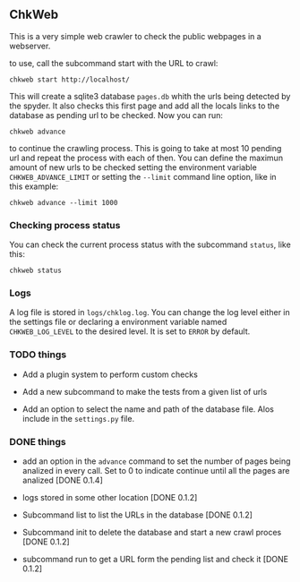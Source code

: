 ## ChkWeb

This is a very simple web crawler to check the public webpages
in a webserver.

to use, call the subcommand start with the URL to crawl:

    chkweb start http://localhost/

This will create a sqlite3 database ``pages.db`` whith the urls being
detected by the spyder. It also checks this first page and add all the locals
links to the database as pending url to be checked. Now you can run:

    chkweb advance

to continue the crawling process. This is going to take at most 10
pending url and repeat the process with each of then. You can define the maximun
amount of new urls to be checked setting the environment variable `CHKWEB_ADVANCE_LIMIT` or
 setting the `--limit` command line option, like in this example:

    chkweb advance --limit 1000

### Checking process status

You can check the current process status with the subcommand `status`, like this:

    chkweb status

### Logs

A log file is stored in ``logs/chklog.log``. You can change the
log level either in the settings file or declaring a environment variable
named ``CHKWEB_LOG_LEVEL`` to the desired level. It is set to ``ERROR``
by default.

### TODO things

- Add a plugin system to perform custom checks

- Add a new subcommand to make the tests from a given list of urls

- Add an option to select the name and path of the database file. Alos include
  in the `settings.py` file.

### DONE things

- add an option in the `advance` command to set the number of pages
  being analized in every call. Set to 0 to indicate continue until all the
  pages are analized [DONE 0.1.4]

- logs stored in some other location [DONE 0.1.2]
- Subcommand list to list the URLs in the database [DONE 0.1.2]
- Subcommand init to delete the database and start a new crawl proces [DONE 0.1.2]
- subcommand run to get a URL form the pending list and check it [DONE 0.1.2]
